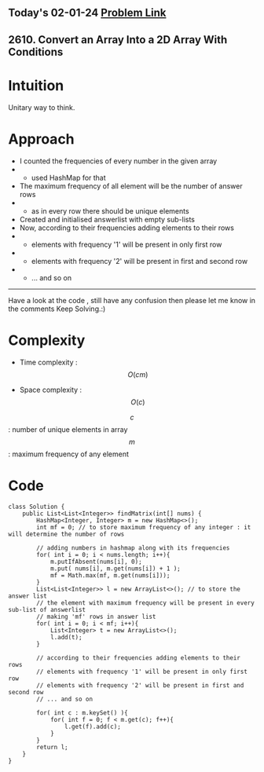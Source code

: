 ## Today's 02-01-24 [Problem Link](https://leetcode.com/problems/convert-an-array-into-a-2d-array-with-conditions/solutions/4490329/daily-02-01-24/)
## 2610. Convert an Array Into a 2D Array With Conditions

# Intuition
<!-- Describe your first thoughts on how to solve this problem. -->
Unitary way to think.

# Approach
<!-- Describe your approach to solving the problem. -->
- I counted the frequencies of every number in the given array
- - used HashMap for that
- The maximum frequency of all element will be the number of answer rows
- - as in every row there should be unique elements
- Created and initialised answerlist with empty sub-lists
- Now, according to their frequencies adding elements to their rows
- - elements with frequency '1' will be present in only first row
- - elements with frequency '2' will be present in first and second row
- - ... and so on
---
Have a look at the code , still have any confusion then please let me know in the comments
Keep Solving.:)


# Complexity
- Time complexity : $$O(cm)$$
<!-- Add your time complexity here, e.g. $$O(n)$$ -->

- Space complexity : $$O(c)$$
<!-- Add your space complexity here, e.g. $$O(n)$$ -->
$$c$$ : number of unique elements in array
$$m$$ : maximum frequency of any element

# Code
```
class Solution {
    public List<List<Integer>> findMatrix(int[] nums) {
        HashMap<Integer, Integer> m = new HashMap<>();
        int mf = 0; // to store maximum frequency of any integer : it will determine the number of rows
    
        // adding numbers in hashmap along with its frequencies
        for( int i = 0; i < nums.length; i++){
            m.putIfAbsent(nums[i], 0);
            m.put( nums[i], m.get(nums[i]) + 1 );
            mf = Math.max(mf, m.get(nums[i]));
        }
        List<List<Integer>> l = new ArrayList<>(); // to store the answer list
        // the element with maximum frequency will be present in every sub-list of answerlist
        // making 'mf' rows in answer list
        for( int i = 0; i < mf; i++){              
            List<Integer> t = new ArrayList<>();
            l.add(t);
        }
        
        // according to their frequencies adding elements to their rows
        // elements with frequency '1' will be present in only first row
        // elements with frequency '2' will be present in first and second row
        // ... and so on

        for( int c : m.keySet() ){
            for( int f = 0; f < m.get(c); f++){
                l.get(f).add(c);
            }
        }
        return l;
    }
}
```